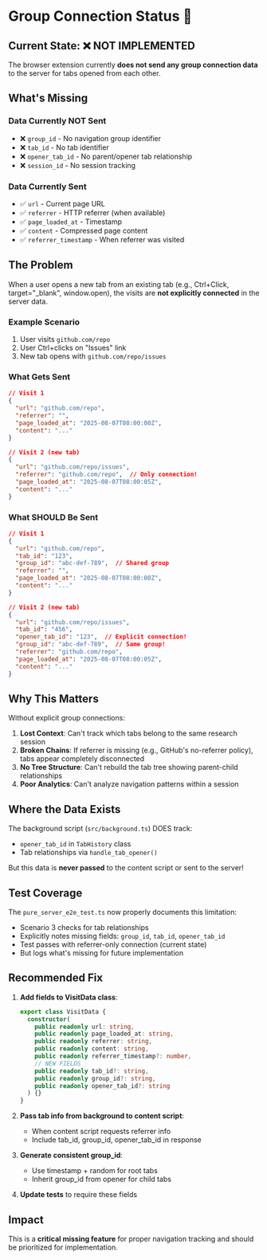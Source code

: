 # Group Connection Status 🔗

## Current State: ❌ NOT IMPLEMENTED

The browser extension currently **does not send any group connection data** to the server for tabs opened from each other.

## What's Missing

### Data Currently NOT Sent
- ❌ `group_id` - No navigation group identifier
- ❌ `tab_id` - No tab identifier  
- ❌ `opener_tab_id` - No parent/opener tab relationship
- ❌ `session_id` - No session tracking

### Data Currently Sent
- ✅ `url` - Current page URL
- ✅ `referrer` - HTTP referrer (when available)
- ✅ `page_loaded_at` - Timestamp
- ✅ `content` - Compressed page content
- ✅ `referrer_timestamp` - When referrer was visited

## The Problem

When a user opens a new tab from an existing tab (e.g., Ctrl+Click, target="_blank", window.open), the visits are **not explicitly connected** in the server data.

### Example Scenario
1. User visits `github.com/repo`
2. User Ctrl+clicks on "Issues" link
3. New tab opens with `github.com/repo/issues`

### What Gets Sent
```json
// Visit 1
{
  "url": "github.com/repo",
  "referrer": "",
  "page_loaded_at": "2025-08-07T08:00:00Z",
  "content": "..."
}

// Visit 2 (new tab)
{
  "url": "github.com/repo/issues", 
  "referrer": "github.com/repo",  // Only connection!
  "page_loaded_at": "2025-08-07T08:00:05Z",
  "content": "..."
}
```

### What SHOULD Be Sent
```json
// Visit 1
{
  "url": "github.com/repo",
  "tab_id": "123",
  "group_id": "abc-def-789",  // Shared group
  "referrer": "",
  "page_loaded_at": "2025-08-07T08:00:00Z",
  "content": "..."
}

// Visit 2 (new tab)
{
  "url": "github.com/repo/issues",
  "tab_id": "456", 
  "opener_tab_id": "123",  // Explicit connection!
  "group_id": "abc-def-789",  // Same group!
  "referrer": "github.com/repo",
  "page_loaded_at": "2025-08-07T08:00:05Z",
  "content": "..."
}
```

## Why This Matters

Without explicit group connections:
1. **Lost Context**: Can't track which tabs belong to the same research session
2. **Broken Chains**: If referrer is missing (e.g., GitHub's no-referrer policy), tabs appear completely disconnected
3. **No Tree Structure**: Can't rebuild the tab tree showing parent-child relationships
4. **Poor Analytics**: Can't analyze navigation patterns within a session

## Where the Data Exists

The background script (`src/background.ts`) DOES track:
- `opener_tab_id` in `TabHistory` class
- Tab relationships via `handle_tab_opener()`

But this data is **never passed** to the content script or sent to the server!

## Test Coverage

The `pure_server_e2e_test.ts` now properly documents this limitation:
- Scenario 3 checks for tab relationships
- Explicitly notes missing fields: `group_id`, `tab_id`, `opener_tab_id`
- Test passes with referrer-only connection (current state)
- But logs what's missing for future implementation

## Recommended Fix

1. **Add fields to VisitData class**:
   ```typescript
   export class VisitData {
     constructor(
       public readonly url: string,
       public readonly page_loaded_at: string,
       public readonly referrer: string,
       public readonly content: string,
       public readonly referrer_timestamp?: number,
       // NEW FIELDS
       public readonly tab_id?: string,
       public readonly group_id?: string,
       public readonly opener_tab_id?: string
     ) {}
   }
   ```

2. **Pass tab info from background to content script**:
   - When content script requests referrer info
   - Include tab_id, group_id, opener_tab_id in response

3. **Generate consistent group_id**:
   - Use timestamp + random for root tabs
   - Inherit group_id from opener for child tabs

4. **Update tests** to require these fields

## Impact

This is a **critical missing feature** for proper navigation tracking and should be prioritized for implementation.